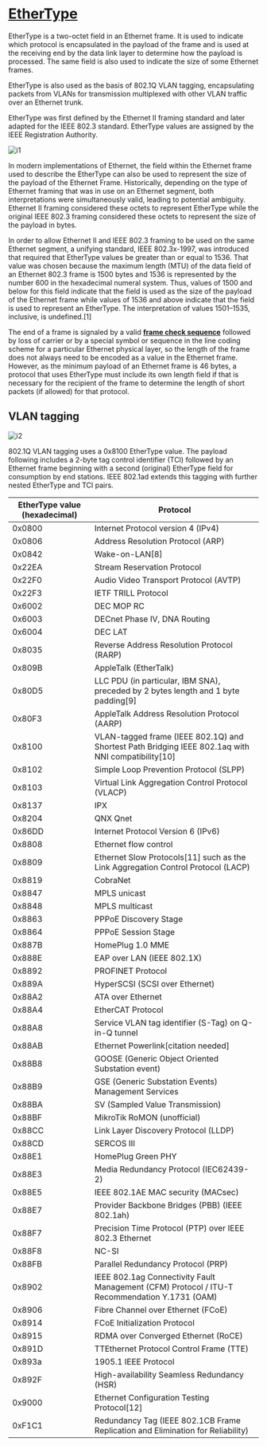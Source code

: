 # **[EtherType](https://en.wikipedia.org/wiki/EtherType)**

EtherType is a two-octet field in an Ethernet frame. It is used to indicate which protocol is encapsulated in the payload of the frame and is used at the receiving end by the data link layer to determine how the payload is processed. The same field is also used to indicate the size of some Ethernet frames.

EtherType is also used as the basis of 802.1Q VLAN tagging, encapsulating packets from VLANs for transmission multiplexed with other VLAN traffic over an Ethernet trunk.

EtherType was first defined by the Ethernet II framing standard and later adapted for the IEEE 802.3 standard. EtherType values are assigned by the IEEE Registration Authority.

![i1](https://upload.wikimedia.org/wikipedia/commons/thumb/f/f8/EthernetFrame.jpg/700px-EthernetFrame.jpg)

In modern implementations of Ethernet, the field within the Ethernet frame used to describe the EtherType can also be used to represent the size of the payload of the Ethernet Frame. Historically, depending on the type of Ethernet framing that was in use on an Ethernet segment, both interpretations were simultaneously valid, leading to potential ambiguity. Ethernet II framing considered these octets to represent EtherType while the original IEEE 802.3 framing considered these octets to represent the size of the payload in bytes.

In order to allow Ethernet II and IEEE 802.3 framing to be used on the same Ethernet segment, a unifying standard, IEEE 802.3x-1997, was introduced that required that EtherType values be greater than or equal to 1536. That value was chosen because the maximum length (MTU) of the data field of an Ethernet 802.3 frame is 1500 bytes and 1536 is represented by the number 600 in the hexadecimal numeral system. Thus, values of 1500 and below for this field indicate that the field is used as the size of the payload of the Ethernet frame while values of 1536 and above indicate that the field is used to represent an EtherType. The interpretation of values 1501–1535, inclusive, is undefined.[1]

The end of a frame is signaled by a valid **[frame check sequence](https://en.wikipedia.org/wiki/Frame_check_sequence)** followed by loss of carrier or by a special symbol or sequence in the line coding scheme for a particular Ethernet physical layer, so the length of the frame does not always need to be encoded as a value in the Ethernet frame. However, as the minimum payload of an Ethernet frame is 46 bytes, a protocol that uses EtherType must include its own length field if that is necessary for the recipient of the frame to determine the length of short packets (if allowed) for that protocol.

## VLAN tagging

![i2](https://upload.wikimedia.org/wikipedia/commons/thumb/0/0e/Ethernet_802.1Q_Insert.svg/960px-Ethernet_802.1Q_Insert.svg.png)

802.1Q VLAN tagging uses a 0x8100 EtherType value. The payload following includes a 2-byte tag control identifier (TCI) followed by an Ethernet frame beginning with a second (original) EtherType field for consumption by end stations. IEEE 802.1ad extends this tagging with further nested EtherType and TCI pairs.

| EtherType value (hexadecimal) | Protocol                                                                                           |
|-------------------------------|----------------------------------------------------------------------------------------------------|
| 0x0800                        | Internet Protocol version 4 (IPv4)                                                                 |
| 0x0806                        | Address Resolution Protocol (ARP)                                                                  |
| 0x0842                        | Wake-on-LAN[8]                                                                                     |
| 0x22EA                        | Stream Reservation Protocol                                                                        |
| 0x22F0                        | Audio Video Transport Protocol (AVTP)                                                              |
| 0x22F3                        | IETF TRILL Protocol                                                                                |
| 0x6002                        | DEC MOP RC                                                                                         |
| 0x6003                        | DECnet Phase IV, DNA Routing                                                                       |
| 0x6004                        | DEC LAT                                                                                            |
| 0x8035                        | Reverse Address Resolution Protocol (RARP)                                                         |
| 0x809B                        | AppleTalk (EtherTalk)                                                                              |
| 0x80D5                        | LLC PDU (in particular, IBM SNA), preceded by 2 bytes length and 1 byte padding[9]                 |
| 0x80F3                        | AppleTalk Address Resolution Protocol (AARP)                                                       |
| 0x8100                        | VLAN-tagged frame (IEEE 802.1Q) and Shortest Path Bridging IEEE 802.1aq with NNI compatibility[10] |
| 0x8102                        | Simple Loop Prevention Protocol (SLPP)                                                             |
| 0x8103                        | Virtual Link Aggregation Control Protocol (VLACP)                                                  |
| 0x8137                        | IPX                                                                                                |
| 0x8204                        | QNX Qnet                                                                                           |
| 0x86DD                        | Internet Protocol Version 6 (IPv6)                                                                 |
| 0x8808                        | Ethernet flow control                                                                              |
| 0x8809                        | Ethernet Slow Protocols[11] such as the Link Aggregation Control Protocol (LACP)                   |
| 0x8819                        | CobraNet                                                                                           |
| 0x8847                        | MPLS unicast                                                                                       |
| 0x8848                        | MPLS multicast                                                                                     |
| 0x8863                        | PPPoE Discovery Stage                                                                              |
| 0x8864                        | PPPoE Session Stage                                                                                |
| 0x887B                        | HomePlug 1.0 MME                                                                                   |
| 0x888E                        | EAP over LAN (IEEE 802.1X)                                                                         |
| 0x8892                        | PROFINET Protocol                                                                                  |
| 0x889A                        | HyperSCSI (SCSI over Ethernet)                                                                     |
| 0x88A2                        | ATA over Ethernet                                                                                  |
| 0x88A4                        | EtherCAT Protocol                                                                                  |
| 0x88A8                        | Service VLAN tag identifier (S-Tag) on Q-in-Q tunnel                                               |
| 0x88AB                        | Ethernet Powerlink[citation needed]                                                                |
| 0x88B8                        | GOOSE (Generic Object Oriented Substation event)                                                   |
| 0x88B9                        | GSE (Generic Substation Events) Management Services                                                |
| 0x88BA                        | SV (Sampled Value Transmission)                                                                    |
| 0x88BF                        | MikroTik RoMON (unofficial)                                                                        |
| 0x88CC                        | Link Layer Discovery Protocol (LLDP)                                                               |
| 0x88CD                        | SERCOS III                                                                                         |
| 0x88E1                        | HomePlug Green PHY                                                                                 |
| 0x88E3                        | Media Redundancy Protocol (IEC62439-2)                                                             |
| 0x88E5                        | IEEE 802.1AE MAC security (MACsec)                                                                 |
| 0x88E7                        | Provider Backbone Bridges (PBB) (IEEE 802.1ah)                                                     |
| 0x88F7                        | Precision Time Protocol (PTP) over IEEE 802.3 Ethernet                                             |
| 0x88F8                        | NC-SI                                                                                              |
| 0x88FB                        | Parallel Redundancy Protocol (PRP)                                                                 |
| 0x8902                        | IEEE 802.1ag Connectivity Fault Management (CFM) Protocol / ITU-T Recommendation Y.1731 (OAM)      |
| 0x8906                        | Fibre Channel over Ethernet (FCoE)                                                                 |
| 0x8914                        | FCoE Initialization Protocol                                                                       |
| 0x8915                        | RDMA over Converged Ethernet (RoCE)                                                                |
| 0x891D                        | TTEthernet Protocol Control Frame (TTE)                                                            |
| 0x893a                        | 1905.1 IEEE Protocol                                                                               |
| 0x892F                        | High-availability Seamless Redundancy (HSR)                                                        |
| 0x9000                        | Ethernet Configuration Testing Protocol[12]                                                        |
| 0xF1C1                        | Redundancy Tag (IEEE 802.1CB Frame Replication and Elimination for Reliability)                    |
